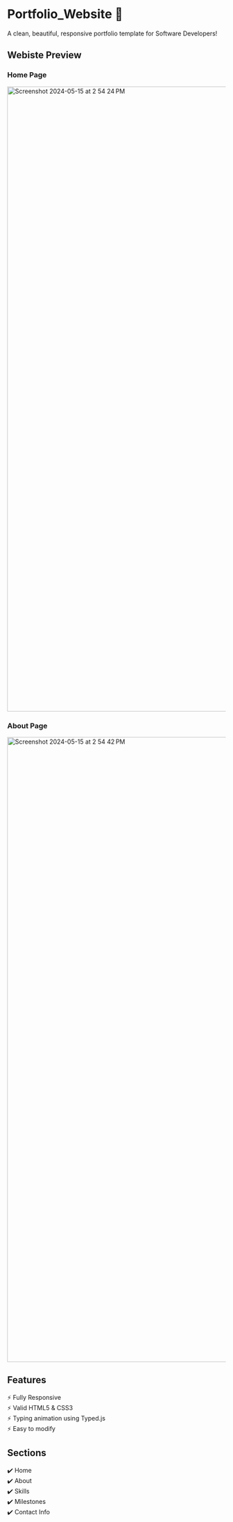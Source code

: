 # Portfolio_Website 📖
A clean, beautiful, responsive portfolio template for Software Developers!

## Webiste Preview

### Home Page
<img width="1440" alt="Screenshot 2024-05-15 at 2 54 24 PM" src="https://github.com/user-attachments/assets/ddb3ffc8-9011-40b2-a261-25e0f1274d4c">

### About Page
<img width="1440" alt="Screenshot 2024-05-15 at 2 54 42 PM" src="https://github.com/user-attachments/assets/739d76d9-3363-4d2a-91b8-7aa13f32da5a">

## Features

⚡️ Fully Responsive <br>
⚡️ Valid HTML5 & CSS3 <br>
⚡️ Typing animation using Typed.js <br>
⚡️ Easy to modify <br>

## Sections

✔️ Home <br>
✔️ About <br>
✔️ Skills <br>
✔️ Milestones <br>
✔️ Contact Info <br>

